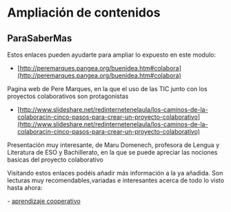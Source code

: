 
# Ampliación de contenidos

## ParaSaberMas

Estos enlaces pueden ayudarte para ampliar lo expuesto en este modulo:

- [http://peremarques.pangea.org/buenidea.htm#colabora](http://peremarques.pangea.org/buenidea.htm#colabora)

Pagina web de Pere Marques, en la que el uso de las TIC junto con los proyectos colaborativos son protagonistas

- [http://www.slideshare.net/redinternetenelaula/los-caminos-de-la-colaboracin-cinco-pasos-para-crear-un-proyecto-colaborativo](http://www.slideshare.net/redinternetenelaula/los-caminos-de-la-colaboracin-cinco-pasos-para-crear-un-proyecto-colaborativo)

Presentación muy interesante, de Maru Domenech, profesora de Lengua y Literatura de ESO y Bachillerato, en la que se puede apreciar las nociones basicas del proyecto colaborativo 

Visitando estos enlaces podéis añadir más información a la ya añadida. Son lecturas muy recomendables,variadas e interesantes acerca de todo lo visto hasta ahora:

- [aprendizaje cooperativo](http://innovacioneducativa.upm.es/guias/Aprendizaje_coop.pdf)